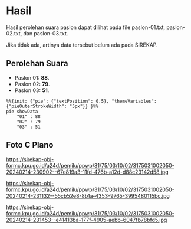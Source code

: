 # Hasil

Hasil perolehan suara paslon dapat dilihat pada file paslon-01.txt, paslon-02.txt, dan paslon-03.txt.

Jika tidak ada, artinya data tersebut belum ada pada SIREKAP.

## Perolehan Suara

 * Paslon 01: **88**.
 * Paslon 02: **79**.
 * Paslon 03: **51**.

```mermaid
%%{init: {"pie": {"textPosition": 0.5}, "themeVariables": {"pieOuterStrokeWidth": "5px"}} }%%
pie showData
    "01" : 88
    "02" : 79
    "03" : 51
```
## Foto C Plano

https://sirekap-obj-formc.kpu.go.id/a24d/pemilu/ppwp/31/75/03/10/02/3175031002050-20240214-230902--67e819a3-11fd-476b-a12d-d88c23142d58.jpg

https://sirekap-obj-formc.kpu.go.id/a24d/pemilu/ppwp/31/75/03/10/02/3175031002050-20240214-231132--55cb52e8-8b1a-4353-9765-3995480115bc.jpg

https://sirekap-obj-formc.kpu.go.id/a24d/pemilu/ppwp/31/75/03/10/02/3175031002050-20240214-231453--e41413ba-177f-4905-aebb-6047fb78bfd5.jpg

